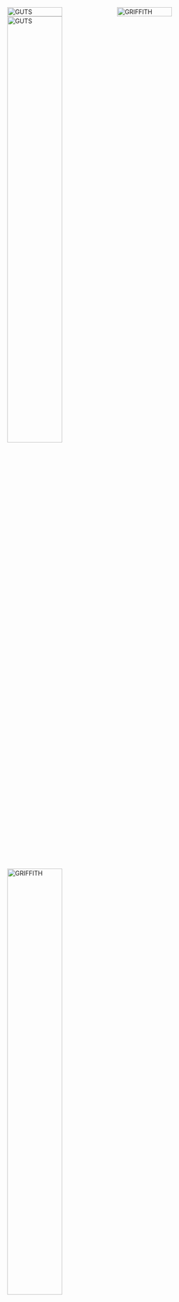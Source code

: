 <div style="display: flex;">
<img src="https://i.pinimg.com/originals/80/15/d0/8015d0f57ecd0b56d4592e10f58ba8dc.gif" alt="GUTS" width="50%" />
<img src="https://thumbs.gfycat.com/ImpassionedClutteredFallowdeer-size_restricted.gif" alt="GRIFFITH" width="50%" />
</div>

<img src="https://i.pinimg.com/originals/80/15/d0/8015d0f57ecd0b56d4592e10f58ba8dc.gif" alt="GUTS" width="50%"/>
<img src="https://thumbs.gfycat.com/ImpassionedClutteredFallowdeer-size_restricted.gif" alt="GRIFFITH" width="50%"/>
<h1>Socials</h1>

[![Facebook](https://img.shields.io/badge/Facebook-1877f2?style=for-the-badge&logo=facebook&logoColor=white)](https://www.facebook.com/profile.php?id=100010171811268/)
[![Steam](https://img.shields.io/badge/Steam-000000?style=for-the-badge&logo=steam&logoColor=white)](https://steamcommunity.com/id/monkey_gay_midget/)
[![Instagram](https://img.shields.io/badge/Instagram-e4405f?style=for-the-badge&logo=instagram&logoColor=white)](https://www.instagram.com/shonoo.o/)


